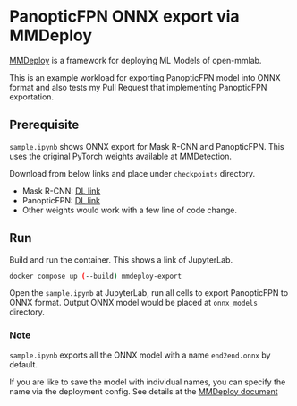 # PanopticFPN ONNX export via MMDeploy

[MMDeploy](https://github.com/open-mmlab/mmdeploy) is a framework for deploying ML Models of open-mmlab.

This is an example workload for exporting PanopticFPN model into ONNX format and also tests my Pull Request that implementing PanopticFPN exportation.

## Prerequisite

`sample.ipynb` shows ONNX export for Mask R-CNN and PanopticFPN. This uses the original PyTorch weights available at MMDetection. 

Download from below links and place under `checkpoints` directory.

- Mask R-CNN: [DL link](https://download.openmmlab.com/mmdetection/v2.0/mask_rcnn/mask_rcnn_r50_fpn_1x_coco/mask_rcnn_r50_fpn_1x_coco_20200205-d4b0c5d6.pth)
- PanopticFPN: [DL link](https://download.openmmlab.com/mmdetection/v2.0/panoptic_fpn/panoptic_fpn_r50_fpn_1x_coco/panoptic_fpn_r50_fpn_1x_coco_20210821_101153-9668fd13.pth)
- Other weights would work with a few line of code change.

## Run

Build and run the container. This shows a link of JupyterLab.

```bash
docker compose up (--build) mmdeploy-export
```

Open the `sample.ipynb` at JupyterLab, run all cells to export PanopticFPN to ONNX format. Output ONNX model would be placed at `onnx_models` directory.

### Note

`sample.ipynb` exports all the ONNX model with a name `end2end.onnx` by default.

If you are like to save the model with individual names, you can specify the name via the deployment config. See details at the [MMDeploy document](https://mmdeploy.readthedocs.io/en/latest/02-how-to-run/convert_model.html)
